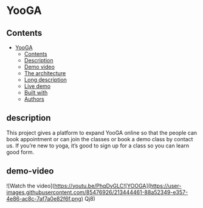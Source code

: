 # YooGA

## Contents

- [YooGA](#YooGA)
  - [Contents](#contents)
  - [Description](#description)
  - [Demo video](#demo-video)
  - [The architecture](#the-architecture)
  - [Long description](#long-description)
  - [Live demo](#live-demo)
  - [Built with](#built-with)
  - [Authors](#authors)

## description
 This project gives a platform to expand YooGA online so that the people can book appointment or can join the classes or book a demo class by contact us.
 If you’re new to yoga, it’s good to sign up for a class so you can learn good form.
 
## demo-video
 ![Watch the video](https://youtu.be/PhqDvGLC![YOOGA](https://user-images.githubusercontent.com/85476926/213444461-88a52349-e357-4e86-ac8c-7af7a0e82f6f.png)
Qj8)
